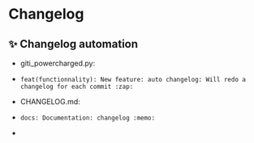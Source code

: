 # Changelog

## :sparkles: Changelog automation

- giti_powercharged.py: 
-     feat(functionnality): New feature: auto changelog: Will redo a changelog for each commit :zap:
- CHANGELOG.md: 
-     docs: Documentation: changelog :memo:
- 
